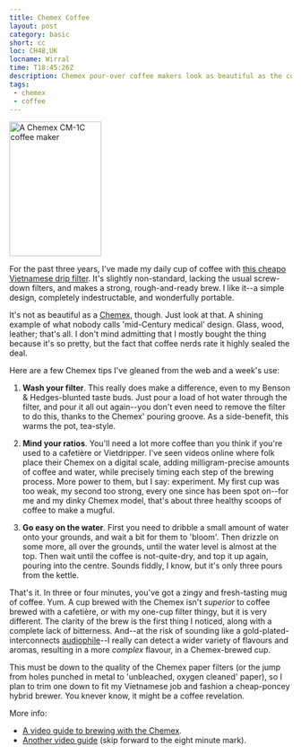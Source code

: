 ```yaml
---
title: Chemex Coffee
layout: post
category: basic
short: cc
loc: CH48,UK
locname: Wirral
time: T18:45:26Z
description: Chemex pour-over coffee makers look as beautiful as the coffee they make 
tags:
 - chemex
 - coffee
---
```

<img alt="A Chemex CM-1C coffee maker" src="http://dl.dropbox.com/u/84981/blog/u/2009/11/chemex-left.jpg" width="164" height="240" />

For the past three years, I've made my daily cup of coffee with [this cheapo Vietnamese drip filter][1]. It's slightly non-standard, lacking the usual screw-down filters, and makes a strong, rough-and-ready brew. I like it--a simple design, completely indestructable, and wonderfully portable.

It's not as beautiful as a [Chemex][2], though. Just look at that. A shining example of what nobody calls 'mid-Century medical' design. Glass, wood, leather; that's all. I don't mind admitting that I mostly bought the thing because it's so pretty, but the fact that coffee nerds rate it highly sealed the deal.

Here are a few Chemex tips I've gleaned from the web and a week's use:

1. **Wash your filter**. This really does make a difference, even to my Benson & Hedges-blunted taste buds. Just pour a load of hot water through the filter, and pour it all out again--you don't even need to remove the filter to do this, thanks to the Chemex' pouring groove. As a side-benefit, this warms the pot, tea-style.

2. **Mind your ratios**. You'll need a lot more coffee than you think if you're used to a cafetière or Vietdripper. I've seen videos online where folk place their Chemex on a digital scale, adding milligram-precise amounts of coffee and water, while precisely timing each step of the brewing process. More power to them, but I say: experiment. My first cup was too weak, my second too strong, every one since has been spot on--for me and my dinky Chemex model, that's about three healthy scoops of coffee to make a mugful.

3. **Go easy on the water**. First you need to dribble a small amount of water onto your grounds, and wait a bit for them to 'bloom'. Then drizzle on some more, all over the grounds, until the water level is almost at the top. Then wait until the coffee is not-quite-dry, and top it up again, pouring into the centre. Sounds fiddly, I know, but it's only three pours from the kettle.

That's it. In three or four minutes, you've got a zingy and fresh-tasting mug of coffee. Yum. A cup brewed with the Chemex isn't _superior_ to coffee brewed with a cafetière, or with my one-cup filter thingy, but it is very different. The clarity of the brew is the first thing I noticed, along with a complete lack of bitterness. And--at the risk of sounding like a gold-plated-interconnects [audiophile][5]--I really can detect a wider variety of flavours and aromas, resulting in a more _complex_ flavour, in a Chemex-brewed cup. 

This must be down to the quality of the Chemex paper filters (or the jump from holes punched in metal to 'unbleached, oxygen cleaned' paper), so I plan to trim one down to fit my Vietnamese job and fashion a cheap-poncey hybrid brewer. You knever know, it might be a coffee revelation.

More info:

* [A video guide to brewing with the Chemex][3].
* [Another video guide][4] (skip forward to the eight minute mark).


[1]:http://www.flickr.com/photos/mottram/146213293/
[2]:http://www.chemexcoffeemaker.com/ "Chemex Coffee Makers"
[3]:http://vimeo.com/6161817
[4]:http://www.inmymug.com/?p=233
[5]:http://forums.audioholics.com/forums/showpost.php?s=97d4a3c39d247bf955a57b3953326a34&p=15412&postcount=28 "Audiophiles can't tell the difference between Monster brand cables and coat hangers"